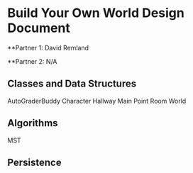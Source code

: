 # Build Your Own World Design Document

**Partner 1: David Remland

**Partner 2: N/A

## Classes and Data Structures
AutoGraderBuddy
Character
Hallway
Main
Point
Room
World
## Algorithms
MST
## Persistence

